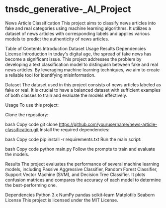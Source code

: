# tnsdc_generative-_AI_Project
News Article Classification
This project aims to classify news articles into fake and real categories using machine learning algorithms. It utilizes a dataset of news articles with corresponding labels and applies various models to predict the authenticity of news articles.

Table of Contents
Introduction
Dataset
Usage
Results
Dependencies
License
Introduction
In today's digital age, the spread of fake news has become a significant issue. This project addresses the problem by developing a text classification model to distinguish between fake and real news articles. By leveraging machine learning techniques, we aim to create a reliable tool for identifying misinformation.

Dataset
The dataset used in this project consists of news articles labeled as fake or real. It is crucial to have a balanced dataset with sufficient examples of both classes to train and evaluate the models effectively.

Usage
To use this project:

Clone the repository:

bash
Copy code
git clone https://github.com/yourusername/news-article-classification.git
Install the required dependencies:

bash
Copy code
pip install -r requirements.txt
Run the main script:

bash
Copy code
python main.py
Follow the prompts to train and evaluate the models.

Results
The project evaluates the performance of several machine learning models, including Passive Aggressive Classifier, Random Forest Classifier, Support Vector Machine (SVM), and Decision Tree Classifier. It plots confusion matrices and compares the accuracy of each model to determine the best-performing one.

Dependencies
Python 3.x
NumPy
pandas
scikit-learn
Matplotlib
Seaborn
License
This project is licensed under the MIT License.
